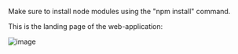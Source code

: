 Make sure to install node modules using the "npm install" command.

This is the landing page of the web-application:

![image](https://github.com/Harry101969/New-Gen-Banking-Application/assets/123268915/b883c7eb-ef33-43af-a2b4-66a1bbf6e266)

